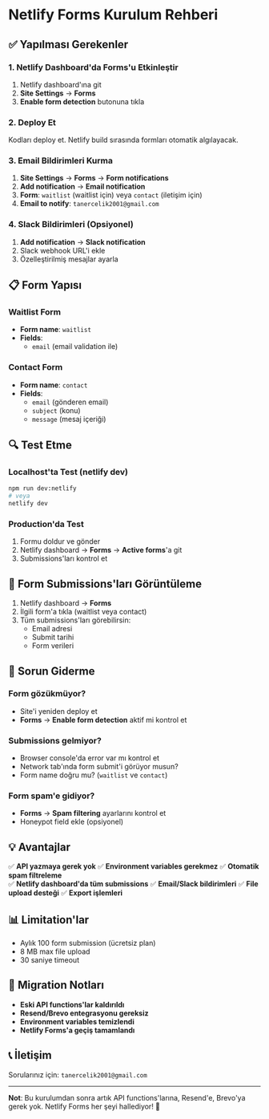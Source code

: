 # Netlify Forms Kurulum Rehberi

## ✅ Yapılması Gerekenler

### 1. Netlify Dashboard'da Forms'u Etkinleştir

1. Netlify dashboard'ına git
2. **Site Settings** → **Forms**
3. **Enable form detection** butonuna tıkla

### 2. Deploy Et

Kodları deploy et. Netlify build sırasında formları otomatik algılayacak.

### 3. Email Bildirimleri Kurma

1. **Site Settings** → **Forms** → **Form notifications**
2. **Add notification** → **Email notification**
3. **Form**: `waitlist` (waitlist için) veya `contact` (iletişim için)
4. **Email to notify**: `tanercelik2001@gmail.com`

### 4. Slack Bildirimleri (Opsiyonel)

1. **Add notification** → **Slack notification**
2. Slack webhook URL'i ekle
3. Özelleştirilmiş mesajlar ayarla

## 📋 Form Yapısı

### Waitlist Form
- **Form name**: `waitlist`
- **Fields**: 
  - `email` (email validation ile)

### Contact Form  
- **Form name**: `contact`
- **Fields**:
  - `email` (gönderen email)
  - `subject` (konu)
  - `message` (mesaj içeriği)

## 🔍 Test Etme

### Localhost'ta Test (netlify dev)
```bash
npm run dev:netlify
# veya
netlify dev
```

### Production'da Test
1. Formu doldur ve gönder
2. Netlify dashboard → **Forms** → **Active forms**'a git
3. Submissions'ları kontrol et

## 📧 Form Submissions'ları Görüntüleme

1. Netlify dashboard → **Forms**
2. İlgili form'a tıkla (waitlist veya contact)  
3. Tüm submissions'ları görebilirsin:
   - Email adresi
   - Submit tarihi
   - Form verileri

## 🚨 Sorun Giderme

### Form gözükmüyor?
- Site'i yeniden deploy et
- **Forms** → **Enable form detection** aktif mi kontrol et

### Submissions gelmiyor?
- Browser console'da error var mı kontrol et
- Network tab'ında form submit'i görüyor musun?
- Form name doğru mu? (`waitlist` ve `contact`)

### Form spam'e gidiyor?
- **Forms** → **Spam filtering** ayarlarını kontrol et
- Honeypot field ekle (opsiyonel)

## 💡 Avantajlar

✅ **API yazmaya gerek yok**
✅ **Environment variables gerekmez**
✅ **Otomatik spam filtreleme**  
✅ **Netlify dashboard'da tüm submissions**
✅ **Email/Slack bildirimleri**
✅ **File upload desteği**
✅ **Export işlemleri**

## 📊 Limitation'lar

- Aylık 100 form submission (ücretsiz plan)
- 8 MB max file upload
- 30 saniye timeout

## 🔄 Migration Notları

- **Eski API functions'lar kaldırıldı**
- **Resend/Brevo entegrasyonu gereksiz** 
- **Environment variables temizlendi**
- **Netlify Forms'a geçiş tamamlandı**

## 📞 İletişim

Sorularınız için: `tanercelik2001@gmail.com`

---

**Not**: Bu kurulumdan sonra artık API functions'larına, Resend'e, Brevo'ya gerek yok. Netlify Forms her şeyi hallediyor! 🎉